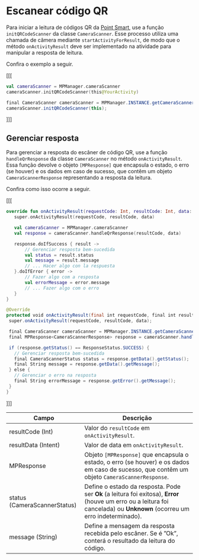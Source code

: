 # Escanear código QR

Para iniciar a leitura de códigos QR da [Point Smart](/developers/pt/docs/mp-point/landing), use a função `initQRCodeScanner` da classe `CameraScanner`. Esse processo utiliza uma chamada de câmera mediante `startActivityForResult`, de modo que o método `onActivityResult` deve ser implementado na atividade para manipular a resposta de leitura. 

Confira o exemplo a seguir.

[[[
```kotlin
val cameraScanner = MPManager.cameraScanner
cameraScanner.initQRCodeScanner(this@YourActivity)
```
```java
final CameraScanner cameraScanner = MPManager.INSTANCE.getCameraScanner();
cameraScanner.initQRCodeScanner(this);
```
]]]

## Gerenciar resposta

Para gerenciar a resposta do escâner de código QR, use a função `handleQrResponse` da classe `CameraScanner` no método `onActivityResult`. Essa função devolve o objeto `[MPResponse]` que encapsula o estado, o erro (se houver) e os dados em caso de sucesso, que contêm um objeto `CameraScannerResponse` representando a resposta da leitura. 

Confira como isso ocorre a seguir.

[[[
```kotlin
override fun onActivityResult(requestCode: Int, resultCode: Int, data: Intent?) {
   super.onActivityResult(requestCode, resultCode, data)

   val cameraScanner = MPManager.cameraScanner
   val response = cameraScanner.handleQrResponse(resultCode, data)

   response.doIfSuccess { result ->
       // Gerenciar resposta bem-sucedida
       val status = result.status
       val message = result.message
       // ... Hacer algo con la respuesta
   }.doIfError { error ->
       // Fazer algo com a resposta
       val errorMessage = error.message
       // ... Fazer algo com o erro
   }
}
```
```java
@Override
protected void onActivityResult(final int requestCode, final int resultCode, final Intent data) {
 super.onActivityResult(requestCode, resultCode, data);

 final CameraScanner cameraScanner = MPManager.INSTANCE.getCameraScanner();
 final MPResponse<CameraScannerResponse> response = cameraScanner.handleQrResponse(resultCode, data);

 if (response.getStatus() == ResponseStatus.SUCCESS) {
   // Gerenciar resposta bem-sucedida
   final CameraScannerStatus status = response.getData().getStatus();
   final String message = response.getData().getMessage();
 } else {
   // Gerenciar o erro na resposta
   final String errorMessage = response.getError().getMessage();
 }
}
```
]]]

|Campo|Descrição|
|---|---|
|resultCode (Int)| Valor do `resultCode` em `onActivityResult`.|
|resultData (Intent)|Valor de data em `onActivityResult`.|
|MPResponse<CameraScannerResponse>| Objeto `[MPResponse]` que encapsula o estado, o erro (se houver) e os dados em caso de sucesso, que contêm um objeto `CameraScannerResponse`.|
|status (CameraScannerStatus)| Define o estado da resposta. Pode ser **Ok** (a leitura foi exitosa), **Error** (houve um erro ou a leitura foi cancelada) ou **Unknown** (ocorreu um erro indeterminado).|
|message (String)| Define a mensagem da resposta recebida pelo escâner. Se é ”Ok”, conterá o resultado da leitura do código.|